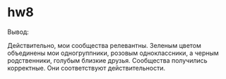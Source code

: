# hw8

Вывод:

Действительно, мои сообщества релевантны. Зеленым цветом объединены мои одногруппники, розовым одноклассники, а черным родственники, голубым близкие друзья. Сообщества получились корректные. Они соответствуют действительности. 
